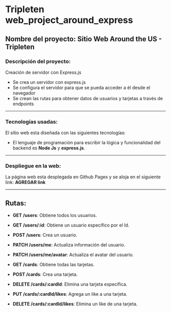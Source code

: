 # Tripleten web_project_around_express
## Nombre del proyecto: Sitio Web Around the US - Tripleten
### Descripción del proyecto: 

Creación de servidor con Express.js

  * Se crea un servidor con express.js
  * Se configura el servidor para que se pueda acceder a él desde el navegador
  * Se crean las rutas para obtener datos de usuarios y tarjetas a través de endpoints

***

### Tecnologías usadas:
  El sitio web esta diseñada con las siguientes tecnologías:

  * El lenguaje de programación para escribir la lógica y funcionalidad del backend es **Node Js** y **express.js**.

***

### Despliegue en la web:
  La página web esta desplegada en Github Pages y se aloja en el siguiente link: **AGREGAR link**
***


## Rutas:

* **GET /users**: Obtiene todos los usuarios.

* **GET /users/:id**: Obtiene un usuario específico por el Id.

* **POST /users**: Crea un usuario.

* **PATCH /users/me**: Actualiza información del usuario.

* **PATCH /users/me/avatar**: Actualiza el avatar del usuario.

* **GET /cards**: Obtiene todas las tarjetas.

* **POST /cards**: Crea una tarjeta.

* **DELETE /cards/:cardId**: Elimina una tarjeta específica.

* **PUT /cards/:cardId/likes**: Agrega un like a una tarjeta.

* **DELETE /cards/:cardId/likes**: Elimina un like de una tarjeta.
